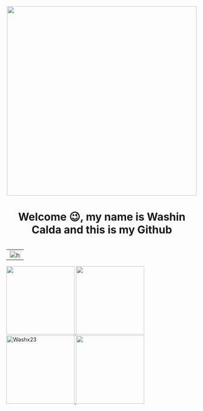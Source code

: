 <div id="header" align="center">
    <img src="https://mir-s3-cdn-cf.behance.net/project_modules/max_1200/5dccaf139668821.623369988a107.gif" width="500"/>
    <h1  class="page_title" align="center">Welcome 😉, my name is Washin Calda and this is my Github </h1>
  </div>
  <table align="right">
<tr>
<td>
<a href="https://www.linkedin.com/in/washington-calda-796171226/" target="blank"><img align="center" src="https://raw.githubusercontent.com/rahuldkjain/github-profile-readme-generator/master/src/images/icons/Social/linked-in-alt.svg" alt="https://www.linkedin.com/in/washington-calda-796171226/" height="20" width="30" /></a>
</td>
</tr>
</table>
<div>
    
  <a href="https://github.com/Washx23">
     
  <img height="180em" src="https://github-readme-stats.vercel.app/api?username=Washx23&show_icons=true&theme=radical&include_all_commits=true&count_private=true"/>
  <img height="180em" src="https://github-readme-stats.vercel.app/api/top-langs/?username=Washx23&layout=compact&langs_count=7&theme=radical"/>
      <img height="180em" src="https://github-readme-streak-stats.herokuapp.com/?user=Washx23
&layout=compact&langs_count=7&theme=radical" alt="Washx23
" />
      <img height="180em" src="https://github-profile-summary-cards.vercel.app/api/cards/profile-details?username=Washx23
&layout=compact&langs_count=7&theme=radical" />
</div>